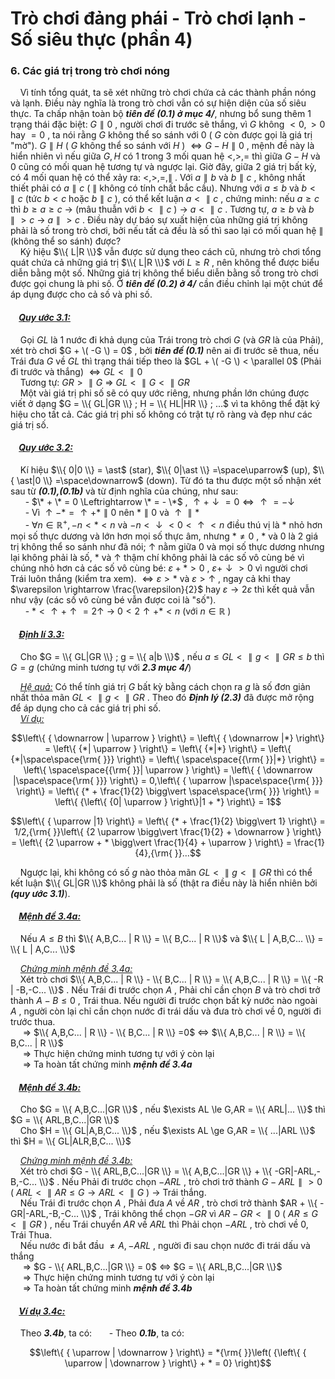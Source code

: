 # Trò chơi đảng phái - Trò chơi lạnh - Số siêu thực (phần 4)
### 6.	Các giá trị trong trò chơi nóng 
&nbsp;&nbsp;&nbsp;&nbsp;Vì tính tổng quát, ta sẽ xét những trò chơi chứa cả các thành phần nóng và lạnh. Điều này nghĩa là trong trò chơi vẫn có sự hiện diện của số siêu thực. Ta chấp nhận toàn bộ ***tiên đề (0.1) ở mục 4/***, nhưng bổ sung thêm 1 trạng thái đặc biệt: $G \parallel 0$ , người chơi đi trước sẽ thắng, vì $G$ không $< 0, > 0$ hay $=0$ , ta nói rằng $G$ không thể so sánh với 0 ( $G$ còn được gọi là giá trị "mờ"). $G \parallel H$ ( $G$ không thể so sánh với $H$ ) $\Leftrightarrow G - H \parallel 0$ , mệnh đề này là hiển nhiên vì nếu giữa $G,H$ có 1 trong 3 mối quan hệ $<,>,=$ thì giữa $G - H$ và 0 cũng có mối quan hệ tương tự và ngược lại. Giờ đây, giữa 2 giá trị bất kỳ, có 4 mối quan hệ có thể xảy ra: $<,>,=, \parallel$ . Với $a \parallel b$ và $b \parallel c$ , không nhất thiết phải có $a \parallel c$ ( $\parallel$ không có tính chất bắc cầu). Nhưng với $a \le b$ và $b < \parallel c$ (tức $b < c$ hoặc $b \parallel c$ ), có thể kết luận $a < \parallel c$ , chứng minh: nếu $a \ge c$ thì $b \ge a \ge c$ $\rightarrow$ (mâu thuẫn với $b < \parallel c$ ) $\rightarrow$ $a < \parallel c$ . Tương tự, $a \ge b$ và $b \parallel > c$ $\rightarrow$ $a \parallel > c$ . Điều này dự báo sự xuất hiện của những giá trị không phải là số trong trò chơi, bởi nếu tất cả đều là số thì sao lại có mối quan hệ $\parallel$ (không thể so sánh) được? <br>
&nbsp;&nbsp;&nbsp;&nbsp;Ký hiệu $\\{ L|R \\}$ vẫn được sử dụng theo cách cũ, nhưng trò chơi tổng quát chứa cả những giá trị $\\{ L|R \\}$ với $L \ge R$ , nên không thể được biểu diễn bằng một số. Những giá trị không thể biểu diễn bằng số trong trò chơi được gọi chung là phi số. Ở ***tiên đề (0.2) ở 4/*** cần điều chỉnh lại một chút để áp dụng được cho cả số và phi số. <br>

#### &nbsp;&nbsp;&nbsp;&nbsp;***<ins>Quy ước 3.1:</ins>***
&nbsp;&nbsp;&nbsp;&nbsp;Gọi $GL$ là 1 nước đi khả dụng của Trái trong trò chơi $G$ (và $GR$ là của Phải), xét trò chơi $G + \( -G \) = 0$ , bởi ***tiên đề (0.1)*** nên ai đi trước sẽ thua, nếu Trái đưa $G$ về $GL$ thì trạng thái tiếp theo là $GL + \( -G \) < \parallel 0$ (Phải đi trước và thắng) $\Leftrightarrow GL < \parallel 0$ <br>
&nbsp;&nbsp;&nbsp;&nbsp;Tương tự: $GR > \parallel G$ $\Rightarrow$ $GL < \parallel G < \parallel GR$ <br>
&nbsp;&nbsp;&nbsp;&nbsp;Một vài giá trị phi số sẽ có quy ước riêng, nhưng phần lớn chúng được viết ở dạng $G = \\{ GL|GR \\} ; H = \\{ HL|HR \\} ; ...$ vì ta không thể đặt ký hiệu cho tất cả. Các giá trị phi số không có trật tự rõ ràng và đẹp như các giá trị số. <br>

#### &nbsp;&nbsp;&nbsp;&nbsp;***<ins>Quy ước 3.2:</ins>***
&nbsp;&nbsp;&nbsp;&nbsp;Kí hiệu $\\{ 0|0 \\} = \ast$ (star),  $\\{ 0|\ast \\} =\space\uparrow$ (up), $\\{ \ast|0 \\} =\space\downarrow$ (down). Từ đó ta thu được một số nhận xét sau từ ***(0.1),(0.1b)*** và từ định nghĩa của chúng, như sau: <br>
&nbsp;&nbsp;&nbsp;&nbsp;&nbsp;&nbsp;- $\* + \* = 0 \Leftrightarrow \* = - \*$ , $\uparrow + \downarrow = 0 \Leftrightarrow \uparrow = - \downarrow$ <br>
&nbsp;&nbsp;&nbsp;&nbsp;&nbsp;&nbsp;- Vì $\uparrow - \ast = \uparrow + \ast \parallel 0$ nên $\ast \parallel 0$ và $\uparrow \parallel \ast$ <br>
&nbsp;&nbsp;&nbsp;&nbsp;&nbsp;&nbsp;- $\forall n \in \mathbb{R}^{+} , -n < \ast < n$ và $-n < \downarrow < 0 < \uparrow < n$ điều thú vị là $\ast$ nhỏ hơn mọi số thực dương và lớn hơn mọi số thực âm, nhưng $\ast \ne 0$ , $\ast$ và 0 là 2 giá trị không thể so sánh như đã nói; $\uparrow$ nằm giữa 0 và mọi số thực dương nhưng lại không phải là số, $\ast$ và $\uparrow$ thậm chí không phải là các số vô cùng bé vì chúng nhỏ hơn cả các số vô cùng bé: $\varepsilon + \ast > 0$ , $\varepsilon + \downarrow > 0$ vì người chơi Trái luôn thắng (kiểm tra xem). $\Leftrightarrow \varepsilon > \ast$ và $\varepsilon > \uparrow$ , ngay cả khi thay $\varepsilon \rightarrow \frac{\varepsilon}{2}$ hay $\varepsilon \rightarrow 2\varepsilon$ thì kết quả vẫn như vậy (các số vô cùng bé vẫn được coi là "số"). <br>
&nbsp;&nbsp;&nbsp;&nbsp;&nbsp;&nbsp;- $\ast < \uparrow + \uparrow = 2 \uparrow$ $\rightarrow$ $0 < 2 \uparrow + \ast < n$ (với $n \in \mathbb{R}$ ) <br>

#### &nbsp;&nbsp;&nbsp;&nbsp;***<ins>Định lí 3.3:</ins>***
&nbsp;&nbsp;&nbsp;&nbsp;Cho $G = \\{ GL|GR \\} ; g = \\{ a|b \\}$ , nếu $a \le GL < \parallel g < \parallel GR \le b$ thì $G = g$ (chứng minh tương tự với ***2.3 mục 4/***) <br>

&nbsp;&nbsp;&nbsp;&nbsp;*<ins>Hệ quả:</ins>* Có thể tính giá trị $G$ bất kỳ bằng cách chọn ra $g$ là số đơn giản nhất thỏa mãn $GL < \parallel g < \parallel GR$ . Theo đó ***Định lý (2.3)*** đã được mở rộng để áp dụng cho cả các giá trị phi số. <br>
&nbsp;&nbsp;&nbsp;&nbsp;*<ins>Ví dụ:</ins>* 

```math
\left\{ { \downarrow | \uparrow } \right\} = \left\{ { \downarrow |*} \right\} = \left\{ {*| \uparrow } \right\} = \left\{ {*|*} \right\} = \left\{ {*|\space\space{\rm{ }}} \right\} = \left\{ \space\space{{\rm{ }}|*} \right\} = \left\{ \space\space{{\rm{ }}| \uparrow } \right\} = \left\{ { \downarrow |\space\space{\rm{ }}} \right\} = 0,\left\{ { \uparrow |\space\space{\rm{ }}} \right\} = \left\{ {* + \frac{1}{2} \bigg\vert \space\space{\rm{ }}} \right\} = \left\{ {\left\{ {0| \uparrow } \right\}|1 + *} \right\} = 1
```
```math
\left\{ { \uparrow |1} \right\} = \left\{ {* + \frac{1}{2} \bigg\vert 1} \right\} = 1/2,{\rm{ }}\left\{ {2 \uparrow  \bigg\vert \frac{1}{2} +  \downarrow } \right\} = \left\{ {2 \uparrow  + * \bigg\vert \frac{1}{4} +  \uparrow } \right\} = \frac{1}{4},{\rm{ }}...
```
&nbsp;&nbsp;&nbsp;&nbsp;Ngược lại, khi không có số $g$ nào thỏa mãn $GL < \parallel g < \parallel GR$ thì có thể kết luận $\\{ GL|GR \\}$ không phải là số (thật ra điều này là hiển nhiên bởi ***(quy ước 3.1)***). <br>

#### &nbsp;&nbsp;&nbsp;&nbsp;***<ins>Mệnh đề 3.4a:</ins>***
&nbsp;&nbsp;&nbsp;&nbsp;Nếu $A \le B$ thì $\\{ A,B,C... | R \\} = \\{ B,C... | R \\}$ và $\\{ L | A,B,C... \\} = \\{ L | A,C... \\}$

&nbsp;&nbsp;&nbsp;&nbsp;*<ins>Chứng minh mệnh đề 3.4a:</ins>* <br>
&nbsp;&nbsp;&nbsp;&nbsp;Xét trò chơi $\\{ A,B,C... | R \\} - \\{ B,C... | R \\} = \\{ A,B,C... | R \\} = \\{ -R | -B,-C... \\}$ . Nếu Trái đi trước chọn $A$ , Phải chỉ cần chọn $B$ và trò chơi trở thành $A - B \le 0$ , Trái thua. Nếu người đi trước chọn bất kỳ nước nào ngoài $A$ , người còn lại chỉ cần chọn nước đi trái dấu và đưa trò chơi về 0, người đi trước thua.<br>
&nbsp;&nbsp;&nbsp;&nbsp; $\Rightarrow$ $\\{ A,B,C... | R \\} - \\{ B,C... | R \\} =0$ $\Leftrightarrow$ $\\{ A,B,C... | R \\} = \\{ B,C... | R \\}$ <br>
&nbsp;&nbsp;&nbsp;&nbsp; $\Rightarrow$ Thực hiện chứng minh tương tự với ý còn lại <br>
&nbsp;&nbsp;&nbsp;&nbsp; $\Longrightarrow$ Ta hoàn tất chứng minh ***mệnh đề 3.4a*** <br>

#### &nbsp;&nbsp;&nbsp;&nbsp;***<ins>Mệnh đề 3.4b:</ins>***
&nbsp;&nbsp;&nbsp;&nbsp;Cho $G = \\{ A,B,C...|GR \\}$ , nếu $\exists AL \le G,AR = \\{ ARL|... \\}$ thì $G = \\{ ARL,B,C...|GR \\}$ <br>
&nbsp;&nbsp;&nbsp;&nbsp;Cho $H = \\{ GL|A,B,C... \\}$ , nếu $\exists AL \ge G,AR = \\{ ...|ARL \\}$ thì $H = \\{ GL|ALR,B,C... \\}$ <br>

&nbsp;&nbsp;&nbsp;&nbsp;*<ins>Chứng minh mệnh đề 3.4b:</ins>* <br>
&nbsp;&nbsp;&nbsp;&nbsp;Xét trò chơi $G - \\{ ARL,B,C...|GR \\} = \\{ A,B,C...|GR \\} + \\{ -GR|-ARL,-B,-C... \\}$ . Nếu Phải đi trước chọn $-ARL$ , trò chơi trở thành $G - ARL \parallel > 0$ ( $ARL < \parallel AR \le G \rightarrow ARL < \parallel G$ ) $\rightarrow$ Trái thắng. <br>
&nbsp;&nbsp;&nbsp;&nbsp;Nếu Trái đi trước chọn $A$ , Phải đưa $A$ về $AR$ , trò chơi trở thành $AR + \\{ -GR|-ARL,-B,-C... \\}$ , Trái không thể chọn $-GR$ vì $AR - GR < \parallel 0$ ( $AR \le G < \parallel GR$ ) , nếu Trái chuyển $AR$ về $ARL$ thì Phải chọn $-ARL$ , trò chơi về 0, Trái Thua. <br>
&nbsp;&nbsp;&nbsp;&nbsp;Nếu nước đi bắt đầu $\ne A,-ARL$ , người đi sau chọn nước đi trái dấu và thắng <br>
&nbsp;&nbsp;&nbsp;&nbsp; $\Rightarrow$ $G - \\{ ARL,B,C...|GR \\} = 0$ $\Leftrightarrow$ $G = \\{ ARL,B,C...|GR \\}$ <br>
&nbsp;&nbsp;&nbsp;&nbsp; $\Rightarrow$ Thực hiện chứng minh tương tự với ý còn lại <br>
&nbsp;&nbsp;&nbsp;&nbsp; $\Longrightarrow$ Ta hoàn tất chứng minh ***mệnh đề 3.4b*** <br>

#### &nbsp;&nbsp;&nbsp;&nbsp;***<ins>Ví dụ 3.4c:</ins>***
&nbsp;&nbsp;&nbsp;&nbsp;Theo ***3.4b***, ta có: 
&nbsp;&nbsp;&nbsp;&nbsp;&nbsp;&nbsp;- Theo ***0.1b***, ta có:

```math
\left\{ { \uparrow | \downarrow } \right\} = *{\rm{ }}\left( {\left\{ { \uparrow | \downarrow } \right\} + * = 0} \right)
```















